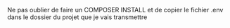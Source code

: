 Ne pas oublier de faire un COMPOSER INSTALL et de copier le fichier .env dans le dossier du projet que je vais transmettre
